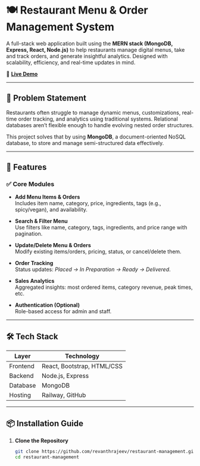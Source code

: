 # 🍽 Restaurant Menu & Order Management System

A full-stack web application built using the **MERN stack (MongoDB, Express, React, Node.js)** to help restaurants manage digital menus, take and track orders, and generate insightful analytics. Designed with scalability, efficiency, and real-time updates in mind.

🚀 **[Live Demo](https://restaurant-management-production-0161.up.railway.app/index)**  

---

## 📝 Problem Statement

Restaurants often struggle to manage dynamic menus, customizations, real-time order tracking, and analytics using traditional systems. Relational databases aren’t flexible enough to handle evolving nested order structures.

This project solves that by using **MongoDB**, a document-oriented NoSQL database, to store and manage semi-structured data effectively.

---

## 🎯 Features

### ✅ Core Modules

- **Add Menu Items & Orders**  
  Includes item name, category, price, ingredients, tags (e.g., spicy/vegan), and availability.
  
- **Search & Filter Menu**  
  Use filters like name, category, tags, ingredients, and price range with pagination.

- **Update/Delete Menu & Orders**  
  Modify existing items/orders, pricing, status, or cancel/delete them.

- **Order Tracking**  
  Status updates: *Placed → In Preparation → Ready → Delivered*.

- **Sales Analytics**  
  Aggregated insights: most ordered items, category revenue, peak times, etc.

- **Authentication (Optional)**  
  Role-based access for admin and staff.

---

## 🛠 Tech Stack

| Layer       | Technology         |
|-------------|--------------------|
| Frontend    | React, Bootstrap, HTML/CSS |
| Backend     | Node.js, Express   |
| Database    | MongoDB            |
| Hosting     | Railway, GitHub    |

---

## 📦 Installation Guide

1. **Clone the Repository**
   ```bash
   git clone https://github.com/revanthrajeev/restaurant-management.git
   cd restaurant-management
